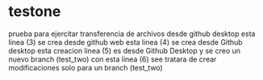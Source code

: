# testone
prueba para ejercitar transferencia de archivos desde github desktop
esta linea (3) se crea desde github web
esta linea (4) se crea desde Github desktop
esta creacion linea (5) es desde Github Desktop y se creo un nuevo branch (test_two)
con esta linea (6) see tratara de crear modificaciones solo para un branch (test_two)